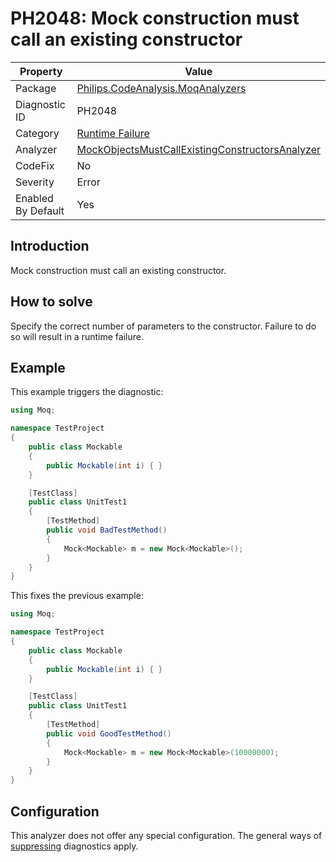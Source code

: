 # PH2048: Mock construction must call an existing constructor

| Property | Value  |
|--|--|
| Package | [Philips.CodeAnalysis.MoqAnalyzers](https://www.nuget.org/packages/Philips.CodeAnalysis.MoqAnalyzers) |
| Diagnostic ID | PH2048 |
| Category  | [Runtime Failure](../RuntimeFailure.md) |
| Analyzer | [MockObjectsMustCallExistingConstructorsAnalyzer](https://github.com/philips-software/roslyn-analyzers/blob/main/Philips.CodeAnalysis.MoqAnalyzers/MockObjectsMustCallExistingConstructorsAnalyzer.cs)
| CodeFix  | No |
| Severity | Error |
| Enabled By Default | Yes |

## Introduction

Mock<T> construction must call an existing constructor.
  
## How to solve

Specify the correct number of parameters to the constructor. Failure to do so will result in a runtime failure.
  
## Example

This example triggers the diagnostic:
``` cs
using Moq;

namespace TestProject
{
    public class Mockable
    {
        public Mockable(int i) { }
    }

    [TestClass]
    public class UnitTest1
    {
        [TestMethod]
        public void BadTestMethod()
        {
            Mock<Mockable> m = new Mock<Mockable>();
        }
    }
}
```
This fixes the previous example:
``` cs
using Moq;

namespace TestProject
{
    public class Mockable
    {
        public Mockable(int i) { }
    }

    [TestClass]
    public class UnitTest1
    {
        [TestMethod]
        public void GoodTestMethod()
        {
            Mock<Mockable> m = new Mock<Mockable>(10000000);
        }
    }
}
```
## Configuration

This analyzer does not offer any special configuration. The general ways of [suppressing](https://learn.microsoft.com/en-us/dotnet/fundamentals/code-analysis/suppress-warnings) diagnostics apply.
